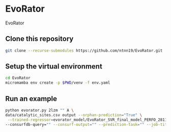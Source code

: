 # EvoRator
EvoRator

## Clone this repository
```bash
git clone --recurse-submodules https://github.com/ntnn19/EvoRator.git
```

## Setup the virtual environment 
```bash
cd EvoRator
micromamba env create -p $PWD/venv -f env.yaml
```
 
## Run an example
```bash
python evorator.py 2lzm "" A \
data/catalytic_sites.csv output --orphan-prediction="True" \
 --trained-regressor=evorator_model/EvoRator_SVR_final_model_PERFO_281121.joblib \
--consurfdb-query="" --consurf-output="" --prediction-task="" --job-title=2LZM
```
